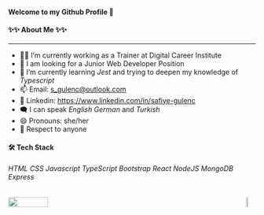 #### Welcome to my Github Profile 👋

#### ✨✨ About Me ✨✨

---

- 👩‍🏫 I’m currently working as a Trainer at Digital Career Institute
- 📢 I am looking for a Junior Web Developer Position
- 🌱 I’m currently learning _Jest_ and trying to deepen my knowledge of _Typescript_
- 📫 Email: <s_gulenc@outlook.com>
- 🔗 Linkedin: <https://www.linkedin.com/in/safiye-gulenc>
- 🗨️ I can speak _English_
  _German_ and _Turkish_
- 😄 Pronouns: she/her
- 🙌 Respect to anyone

#### 🛠 Tech Stack

###### HTML CSS Javascript TypeScript Bootstrap React NodeJS MongoDB Express

<div style="display:flex;justify-content:space-between;align-items:baseline; margin-top:-200px>

<a href="https://github.com/frausafiye/github-readme-stats" >
  <img src="https://github-readme-stats.vercel.app/api?username=frausafiye&theme=dark&show_icons=true" width="40%"/>
</a>
<a href="https://github.com/frausafiye/github-readme-stats" >
  <img src="https://github-readme-stats.vercel.app/api/top-langs/?username=frausafiye&layout=compact&theme=dark" width="40%" />
</a>
